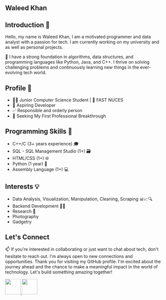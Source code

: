 ## Waleed Khan
## Introduction 👋

Hello, my name is Waleed Khan,  I am a motivated programmer and data analyst with a passion for tech. I am currently working on my university and as well as personal projects.

🧠 I have a strong foundation in algorithms, data structures, and programming languages like Python, Java, and C++. I thrive on solving challenging problems and continuously learning new things in the ever-evolving tech world.


## Profile 🌟

- 👨‍🎓 Junior Computer Science Student | 🏫 FAST NUCES  
- 🎯 Aspiring Developer
- ✅ Responsible and orderly person
- 🌟 Seeking My First Professional Breakthrough

## Programming Skills 🚀

- C++/C (3+ years experience) 🎓
- SQL - SQL Management Studio (1+) 🗃️
- HTML/CSS (1+) 🌐
- Python (1 year) 🐍
- Assembly Language (1+) 💻


## Interests 💡

- Data Analysis, Visualization, Manipulation, Cleaning, Scraping 📊📈🔍
- Backend Development 👨‍💻
- Research 🔬
- Photography
- Gadgetry

## Let's Connect
📫 If you're interested in collaborating or just want to chat about tech, don't hesitate to reach out. I'm always open to new connections and opportunities.
Thank you for visiting my GitHub profile. I'm excited about the journey ahead and the chance to make a meaningful impact in the world of technology. Let's build something amazing together!

<a href="https://www.linkedin.com/in/1waleedkhan/">
    <img height="50" src="https://cdn2.iconfinder.com/data/icons/social-icon-3/512/social_style_3_in-306.png"/>
</a>
<a>   </a>
<a href="https://twitter.com/waleedkhan157">
    <img height="50" src="https://cdn2.iconfinder.com/data/icons/social-media-2285/512/1_Twitter3_colored_svg-512.png"/>
</a>





